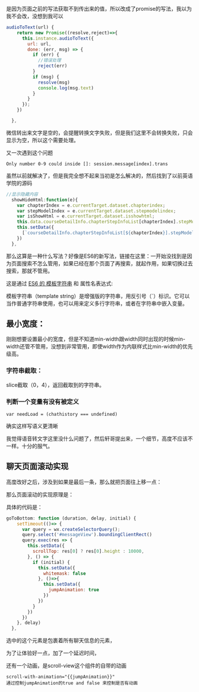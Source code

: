 是因为页面之前的写法获取不到传出来的值，所以改成了promise的写法，我以为我不会改，没想到我可以

```js
audioToText(url) {
    return new Promise((resolve,reject)=>{
      this.instance.audioToText({
        url: url,
        done: (err, msg) => {
          if (err) {
            //错误处理
            reject(err)
          }
          if (msg) {
            resolve(msg)
            console.log(msg.text)
          }
        }
      });
    })

  },
```

微信转出来文字是空的，会提醒转换文字失败，但是我们这里不会转换失败，只会显示为空，所以这个需要处理。

又一次遇到这个问题

```
Only number 0-9 could inside []: session.message[index].trans
```

虽然以前就解决了，但是我完全想不起来当初是怎么解决的，然后找到了以前英语学院的源码

```js
//显示隐藏内容
  showHideHtml:function(e){
    var chapterIndex = e.currentTarget.dataset.chapterindex;
    var stepModelIndex = e.currentTarget.dataset.stepmodelindex;
    var isShowHtml = e.currentTarget.dataset.isshowhtml;
    this.data.courseDetailInfo.chapterStepInfoList[chapterIndex].stepModelInfoList[stepModelIndex].isShowHtml = !isShowHtml;
    this.setData({
      [`courseDetailInfo.chapterStepInfoList[${chapterIndex}].stepModelInfoList[${stepModelIndex}].isShowHtml`]: !isShowHtml
    })
  },
```

那么这算是一种什么写法？好像是ES6的新写法，链接在这里：一开始没找到是因为页面搜索不怎么管用，如果已经在那个页面了再搜索，就起作用，如果切换过去搜索，那就不管用。

这是通过 [ES6 的 模板字符串](http://es6.ruanyifeng.com/#docs/string#模板字符串) 和 属性名表达式:

模板字符串（template string）是增强版的字符串，用反引号（\`）标识。它可以当作普通字符串使用，也可以用来定义多行字符串，或者在字符串中嵌入变量。

## 最小宽度：

刚刚想要设置最小的宽度，但是不知道min-width跟width同时出现的时候min-width还管不管用，没想到非常管用，即使width作为内联样式比min-width的优先级高。

### 字符串截取：

slice截取（0，4），返回截取到的字符串。

### 判断一个变量有没有被定义

```
var needLoad = (chathistory === undefined)
```

确实这样写语义更清晰

我觉得语音转文字这里没什么问题了，然后轩哥提出来，一个细节，高度不应该不一样。十分的服气。

## 聊天页面滚动实现

高度改好之后，涉及到如果是最后一条，那么就把页面往上移一点：

那么页面滚动的实现原理是：

具体的代码是：

```js
goToBottom: function (duration, delay, initial) {
    setTimeout(()=> {
      var query = wx.createSelectorQuery();
      query.select('#messageView').boundingClientRect()
      query.exec(res => {
        this.setData({
          scrollTop: res[0] ? res[0].height : 10000,
        }, () => {
          if (initial) {
            this.setData({
              whitemask: false
            }, ()=>{
              this.setData({
                jumpAnimation: true
              })
            })
          }
        })
      })
    }, delay)
  },
```

选中的这个元素是包裹着所有聊天信息的元素，

为了让体验好一点，加了一个延迟时间，

还有一个动画，是scroll-view这个组件的自带的动画

```
scroll-with-animation="{{jumpAnimation}}"
通过控制jumpAnimation的true and false 来控制是否有动画
```















